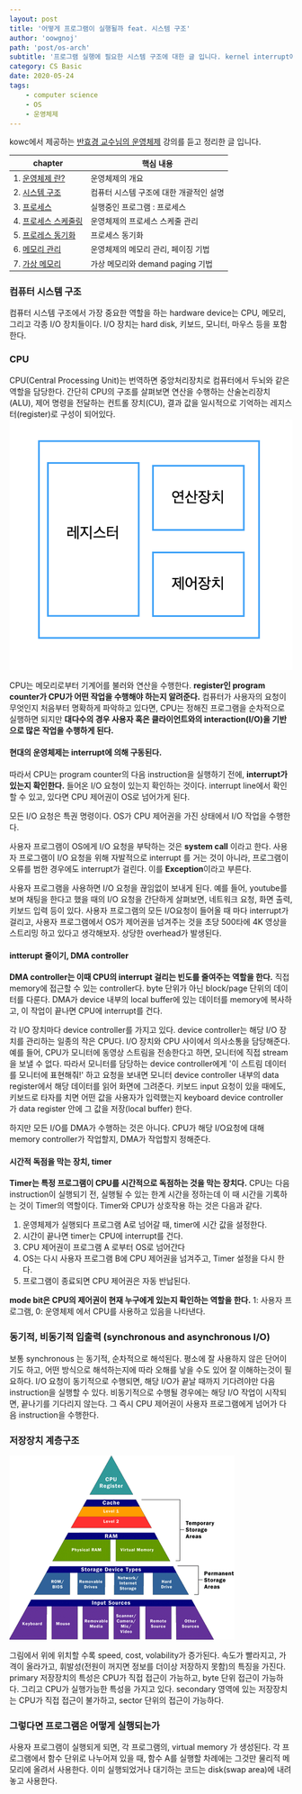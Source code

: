 ```yaml
---
layout: post
title: '어떻게 프로그램이 실행될까 feat. 시스템 구조'
author: 'oowgnoj'
path: 'post/os-arch'
subtitle: '프로그램 실행에 필요한 시스템 구조에 대한 글 입니다. kernel interrupt에 의해 구동되는 현대 운영체제와, 저장장치, 동기/비동기적 입출력에 대한 개괄적인 설명을 포함합니다.'
category: CS Basic
date: 2020-05-24
tags:
    - computer science
    - OS
    - 운영체제
---
```


kowc에서 제공하는 [반효경 교수님의 운영체제](http://www.kocw.net/home/search/kemView.do?kemId=1046323&ar=pop) 강의를 듣고 정리한 글 입니다.

| chapter                                                                                                                                                                                                                                                                                             | 핵심 내용                               |
| --------------------------------------------------------------------------------------------------------------------------------------------------------------------------------------------------------------------------------------------------------------------------------------------------- | --------------------------------------- |
| 1. [운영체제 란?](<https://oowgnoj.dev/%EC%9A%B4%EC%98%81%EC%B2%B4%EC%A0%9C%20(kernel)>)                                                                                                                                                                                                            | 운영체제의 개요                         |
| 2. [시스템 구조](https://oowgnoj.dev/%EC%96%B4%EB%96%BB%EA%B2%8C%20%ED%94%84%EB%A1%9C%EA%B7%B8%EB%9E%A8%EC%9D%B4%20%EC%8B%A4%ED%96%89%EB%90%A0%EA%B9%8C%20feat.%20%EC%8B%9C%EC%8A%A4%ED%85%9C%20%EA%B5%AC%EC%A1%B0)                                                                                 | 컴퓨터 시스템 구조에 대한 개괄적인 설명 |
| 3. [프로세스](https://oowgnoj.dev/%ED%94%84%EB%A1%9C%EC%84%B8%EC%8A%A4%20-%20%EC%9A%B4%EC%98%81%EC%B2%B4%EC%A0%9C%EA%B0%80%20%EC%8B%A4%ED%96%89%EC%A4%91%EC%9D%B8%20%ED%94%84%EB%A1%9C%EA%B7%B8%EB%9E%A8%EC%9D%84%20%EA%B4%80%EB%A6%AC%ED%95%98%EB%8A%94%20%EB%B0%A9%EB%B2%95)                      | 실행중인 프로그램 : 프로세스            |
| 4. [프로세스 스케줄링](https://oowgnoj.dev/%EC%BB%B4%ED%93%A8%ED%84%B0%EA%B0%80%20%EC%9E%90%EC%8B%A0%EC%9D%98%20%EA%B0%80%EC%9E%A5%20%EB%B9%84%EC%8B%BC%20%EC%9E%90%EC%9B%90%EC%9D%84%20%EA%B4%80%EB%A6%AC%ED%95%98%EB%8A%94%20%EB%B0%A9%EB%B2%95%20-%20CPU%20%EC%8A%A4%EC%BC%80%EC%A4%84%EB%A7%81) | 운영체제의 프로세스 스케줄 관리         |
| 5. [프로레스 동기화](https://oowgnoj.dev/%EB%82%B4%EA%B0%80%20%EB%8D%B0%EC%9D%B4%ED%84%B0%EB%A5%BC%20%EC%93%B0%EA%B3%A0%EC%9E%88%EC%96%B4%20%EC%9E%A0%EC%8B%9C%20%EA%B8%B0%EB%8B%A4%EB%A0%A4%EC%A4%98%20-%20%ED%94%84%EB%A1%9C%EC%84%B8%EC%8A%A4%20%EB%8F%99%EA%B8%B0%ED%99%94)                     | 프로세스 동기화                         |
| 6. [메모리 관리](https://oowgnoj.dev/%EC%9A%B4%EC%98%81%EC%B2%B4%EC%A0%9C%EA%B0%80%20%EB%A9%94%EB%AA%A8%EB%A6%AC%EB%A5%BC%20%EA%B4%80%EB%A6%AC%ED%95%98%EB%8A%94%20%EB%B0%A9%EB%B2%95)                                                                                                              | 운영체제의 메모리 관리, 페이징 기법     |
| 7. [가상 메모리](https://oowgnoj.dev/%EA%B0%80%EC%83%81%20%EB%A9%94%EB%AA%A8%EB%A6%AC)                                                                                                                                                                                                              | 가상 메모리와 demand paging 기법        |

### 컴퓨터 시스템 구조

컴퓨터 시스템 구조에서 가장 중요한 역할을 하는 hardware device는 CPU, 메모리, 그리고 각종 I/O 장치들이다. I/O 장치는 hard disk, 키보드, 모니터, 마우스 등을 포함한다.

### CPU

CPU(Central Processing Unit)는 번역하면 중앙처리장치로 컴퓨터에서 두뇌와 같은 역할을 담당한다. 간단히 CPU의 구조를 살펴보면 연산을 수행하는 산술논리장치(ALU), 제어 명령을 전달하는 컨트롤 장치(CU), 결과 값을 일시적으로 기억하는 레지스터(register)로 구성이 되어있다.
![OS](./../images/in-post/OS/CPU.png)

CPU는 메모리로부터 기계어를 불러와 연산을 수행한다. **register인 program counter가 CPU가 어떤 작업을 수행해야 하는지 알려준다.** 컴퓨터가 사용자의 요청이 무엇인지 처음부터 명확하게 파악하고 있다면, CPU는 정해진 프로그램을 순차적으로 실행하면 되지만 **대다수의 경우 사용자 혹은 클라이언트와의 interaction(I/O)을 기반으로 많은 작업을 수행하게 된다.**

#### 현대의 운영체제는 interrupt에 의해 구동된다.

따라서 CPU는 program counter의 다음 instruction을 실행하기 전에, **interrupt가 있는지 확인한다.** 들어온 I/O 요청이 있는지 확인하는 것이다. interrupt line에서 확인할 수 있고, 있다면 CPU 제어권이 OS로 넘어가게 된다.

모든 I/O 요청은 특권 명령이다. OS가 CPU 제어권을 가진 상태에서 I/O 작업을 수행한다.

사용자 프로그램이 OS에게 I/O 요청을 부탁하는 것은 **system call** 이라고 한다. 사용자 프로그램이 I/O 요청을 위해 자발적으로 interrupt 를 거는 것이 아니라, 프로그램이 오류를 범한 경우에도 interrupt가 걸린다. 이를 **Exception**이라고 부른다.

사용자 프로그램을 사용하면 I/O 요청을 끊임없이 보내게 된다. 예를 들어, youtube를 보며 채팅을 한다고 했을 때의 I/O 요청을 간단하게 살펴보면, 네트워크 요청, 화면 출력, 키보드 입력 등이 있다. 사용자 프로그램의 모든 I/O요청이 들어올 때 마다 interrupt가 걸리고, 사용자 프로그램에서 OS가 제어권을 넘겨주는 것을 초당 500타에 4K 영상을 스트리밍 하고 있다고 생각해보자. 상당한 overhead가 발생된다.

#### intterupt 줄이기, DMA controller

**DMA controller는 이때 CPU의 interrupt 걸리는 빈도를 줄여주는 역할을 한다.** 직접 memory에 접근할 수 있는 controller다. byte 단위가 아닌 block/page 단위의 데이터를 다룬다. DMA가 device 내부의 local buffer에 있는 데이터를 memory에 복사하고, 이 작업이 끝나면 CPU에 interrupt를 건다.

각 I/O 장치마다 device controller를 가지고 있다. device controller는 해당 I/O 장치를 관리하는 일종의 작은 CPU다. I/O 장치와 CPU 사이에서 의사소통을 담당해준다. 예를 들어, CPU가 모니터에 동영상 스트림을 전송한다고 하면, 모니터에 직접 stream을 보낼 수 없다. 따라서 모니터를 담당하는 device controller에게 '이 스트림 데이터를 모니터에 표현해줘!' 하고 요청을 보내면 모니터 device controller 내부의 data register에서 해당 데이터를 읽어 화면에 그려준다. 키보드 input 요청이 있을 때에도, 키보드로 타자를 치면 어떤 값을 사용자가 입력했는지 keyboard device controller 가 data register 안에 그 값을 저장(local buffer) 한다.

하지만 모든 I/O를 DMA가 수행하는 것은 아니다. CPU가 해당 I/O요청에 대해 memory controller가 작업할지, DMA가 작업할지 정해준다.

#### 시간적 독점을 막는 장치, timer

**Timer는 특정 프로그램이 CPU를 시간적으로 독점하는 것을 막는 장치다.** CPU는 다음 instruction이 실행되기 전, 실행될 수 있는 한계 시간을 정하는데 이 때 시간을 기록하는 것이 Timer의 역할이다. Timer와 CPU가 상호작용 하는 것은 다음과 같다.

1. 운영체제가 실행되다 프로그램 A로 넘어갈 때, timer에 시간 값을 설정한다.
2. 시간이 끝나면 timer는 CPU에 interrupt를 건다.
3. CPU 제어권이 프로그램 A 로부터 OS로 넘어간다
4. OS는 다시 사용자 프로그램 B에 CPU 제어권을 넘겨주고, Timer 설정을 다시 한다.
5. 프로그램이 종료되면 CPU 제어권은 자동 반납된다.

**mode bit은 CPU의 제어권이 현재 누구에게 있는지 확인하는 역할을 한다.** 1: 사용자 프로그램, 0: 운영체제 에서 CPU를 사용하고 있음을 나타낸다.

### 동기적, 비동기적 입출력 (synchronous and asynchronous I/O)

보통 synchronous 는 동기적, 순차적으로 해석된다. 평소에 잘 사용하지 않은 단어이기도 하고, 어떤 방식으로 해석하는지에 따라 오해를 낳을 수도 있어 잘 이해하는것이 필요하다. I/O 요청이 동기적으로 수행되면, 해당 I/O가 끝날 때까지 기다려야만 다음 instruction을 실행할 수 있다. 비동기적으로 수행될 경우에는 해당 I/O 작업이 시작되면, 끝나기를 기다리지 않는다. 그 즉시 CPU 제어권이 사용자 프로그램에게 넘어가 다음 instruction을 수행한다.

### 저장장치 계층구조

![OS](./../images/in-post/OS/storage-hierarchy.gif)

그림에서 위에 위치할 수록 speed, cost, volability가 증가된다. 속도가 빨라지고, 가격이 올라가고, 휘발성(전원이 꺼지면 정보를 더이상 저장하지 못함)의 특징을 가진다. primary 저장장치의 특성은 CPU가 직접 접근이 가능하고, byte 단위 접근이 가능하다. 그리고 CPU가 실행가능한 특성을 가지고 있다. secondary 영역에 있는 저장장치는 CPU가 직접 접근이 불가하고, sector 단위의 접근이 가능하다.

### 그렇다면 프로그램은 어떻게 실행되는가

사용자 프로그램이 실행되게 되면, 각 프로그램의, virtual memory 가 생성된다. 각 프로그램에서 함수 단위로 나누어져 있을 때, 함수 A를 실행할 차례에는 그것만 물리적 메모리에 올려서 사용한다. 이미 실행되었거나 대기하는 코드는 disk(swap area)에 내려놓고 사용한다.
